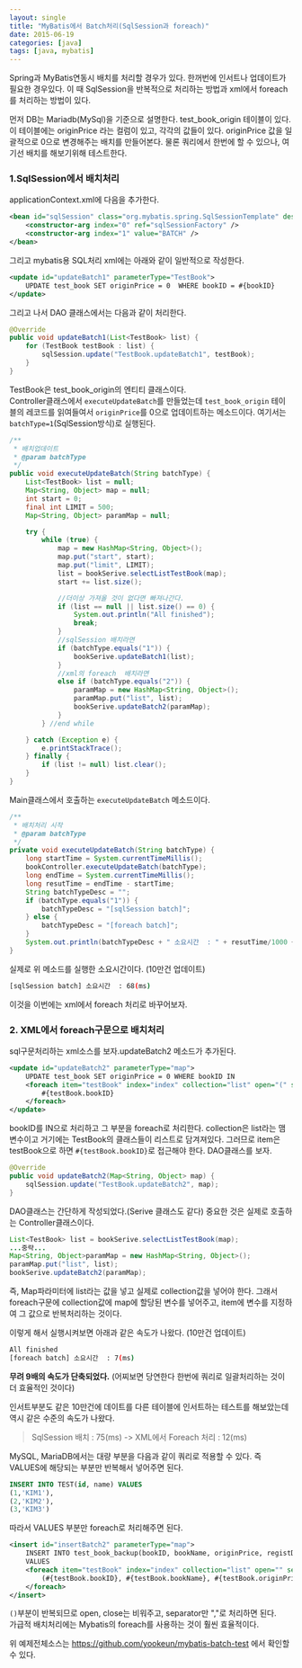 ```yaml
---
layout: single
title: "MyBatis에서 Batch처리(SqlSession과 foreach)"
date: 2015-06-19
categories: [java]
tags: [java, mybatis]
---
```


Spring과 MyBatis연동시 배치를 처리할 경우가 있다. 한꺼번에 인서트나 업데이트가 필요한 경우있다.
이 때 SqlSession을 반복적으로 처리하는 방법과 xml에서 foreach를 처리하는 방법이 있다.

먼저 DB는 Mariadb(MySql)을 기준으로 설명한다.
test_book_origin 테이블이 있다. 이 테이블에는 originPrice 라는 컬럼이 있고, 각각의 값들이 있다.
originPrice 값을 일괄적으로 0으로 변경해주는 배치를 만들어본다. 물론 쿼리에서 한번에 할 수 있으나, 여기선 배치를 해보기위해 테스트한다.

### 1.SqlSession에서 배치처리

applicationContext.xml에 다음을 추가한다.

```xml
<bean id="sqlSession" class="org.mybatis.spring.SqlSessionTemplate" destroy-method="clearCache">
	<constructor-arg index="0" ref="sqlSessionFactory" />
	<constructor-arg index="1" value="BATCH" />
</bean>
```

그리고 mybatis용 SQL처리 xml에는 아래와 같이 일반적으로 작성한다.

```xml
<update id="updateBatch1" parameterType="TestBook">
	UPDATE test_book SET originPrice = 0  WHERE bookID = #{bookID}
</update>
```

그리고 나서 DAO 클래스에서는 다음과 같이 처리한다.

```java
@Override
public void updateBatch1(List<TestBook> list) {
	for (TestBook testBook : list) {
		sqlSession.update("TestBook.updateBatch1", testBook);
	}
}
```

TestBook은 test_book_origin의 엔티티 클래스이다.  
Controller클래스에서 `executeUpdateBatch`를 만들었는데 `test_book_origin` 테이블의 레코드를 읽여들여서
`originPrice`를 0으로 업데이트하는 메소드이다. 여기서는 `batchType=1`(SqlSession방식)로 실행된다.

```java
/**
 * 배치업데이트
 * @param batchType
 */
public void executeUpdateBatch(String batchType) {
	List<TestBook> list = null;
	Map<String, Object> map = null;
	int start = 0;
	final int LIMIT = 500;
	Map<String, Object> paramMap = null;

	try {
		while (true) {
			map = new HashMap<String, Object>();
			map.put("start", start);
			map.put("limit", LIMIT);
			list = bookSerive.selectListTestBook(map);
			start += list.size();

			//더이상 가져올 것이 없다면 빠져나간다.
			if (list == null || list.size() == 0) {
				System.out.println("All finished");
				break;
			}
			//sqlSession 배치라면
			if (batchType.equals("1")) {
				bookSerive.updateBatch1(list);
			}
			//xml의 foreach  배치라면
			else if (batchType.equals("2")) {
				paramMap = new HashMap<String, Object>();
				paramMap.put("list", list);
				bookSerive.updateBatch2(paramMap);
			}
		} //end while

	} catch (Exception e) {
		e.printStackTrace();
	} finally {
		if (list != null) list.clear();
	}
}
```

Main클래스에서 호출하는 `executeUpdateBatch` 메소드이다.

```java
/**
 * 배치처리 시작
 * @param batchType
 */
private void executeUpdateBatch(String batchType) {
	long startTime = System.currentTimeMillis();
	bookController.executeUpdateBatch(batchType);
	long endTime = System.currentTimeMillis();
	long resutTime = endTime - startTime;
	String batchTypeDesc = "";
	if (batchType.equals("1")) {
		batchTypeDesc = "[sqlSession batch]";
	} else {
		batchTypeDesc = "[foreach batch]";
	}
	System.out.println(batchTypeDesc + " 소요시간  : " + resutTime/1000 + "(ms)");
}
```

실제로 위 메소드를 실행한 소요시간이다. (10만건 업데이트)

```bash
[sqlSession batch] 소요시간  : 68(ms)
```

이것을 이번에는 xml에서 foreach 처리로 바꾸어보자.

### 2. XML에서 foreach구문으로 배치처리

sql구문처리하는 xml소스를 보자.updateBatch2 메소드가 추가된다.

```xml
<update id="updateBatch2" parameterType="map">
	UPDATE test_book SET originPrice = 0 WHERE bookID IN
	<foreach item="testBook" index="index" collection="list" open="(" separator="," close=")">
		#{testBook.bookID}
	</foreach>
</update>
```

bookID를 IN으로 처리하고 그 부분을 foreach로 처리한다. collection은 list라는 맴변수이고 거기에는 TestBook의 클래스들이 리스트로 담겨져있다.
그러므로 item은 testBook으로 하면 `#{testBook.bookID}`로 접근해야 한다.
DAO클래스를 보자.

```java
@Override
public void updateBatch2(Map<String, Object> map) {
	sqlSession.update("TestBook.updateBatch2", map);
}
```

DAO클래스는 간단하게 작성되었다.(Serive 클래스도 같다) 중요한 것은 실제로 호출하는 Controller클래스이다.

```java
List<TestBook> list = bookSerive.selectListTestBook(map);
...중략...
Map<String, Object>paramMap = new HashMap<String, Object>();
paramMap.put("list", list);
bookSerive.updateBatch2(paramMap);
```

즉, Map파라미터에 list라는 값을 넣고 실제로 collection값을 넣어야 한다. 그래서 foreach구문에 collection값에 map에 할당된 변수를 넣어주고,
item에 변수를 지정하여 그 값으로 반복처리하는 것이다.

이렇게 해서 실행시켜보면 아래과 같은 속도가 나왔다. (10만건 업데이트)

```bash
All finished
[foreach batch] 소요시간  : 7(ms)
```

**무려 9배의 속도가 단축되었다.** (어찌보면 당연한다 한번에 쿼리로 일괄처리하는 것이 더 효율적인 것이다)

인서트부분도 같은 10만건에 데이트를 다른 테이블에 인서트하는 테스트를 해보았는데 역시 같은 수준의 속도가 나왔다.

> SqlSession 배치 : 75(ms) -> XML에서 Foreach 처리 : 12(ms)

MySQL, MariaDB에서는 대량 부분을 다음과 같이 쿼리로 적용할 수 있다.
즉 VALUES에 해당되는 부분만 반복해서 넣어주면 된다.

```sql
INSERT INTO TEST(id, name) VALUES
(1,'KIM1'),
(2,'KIM2'),
(3,'KIM3')
```

따라서 VALUES 부분만 foreach로 처리해주면 된다.

```xml
<insert id="insertBatch2" parameterType="map">
	INSERT INTO test_book_backup(bookID, bookName, originPrice, registDate)
	VALUES
	<foreach item="testBook" index="index" collection="list" open="" separator="," close="">
		(#{testBook.bookID}, #{testBook.bookName}, #{testBook.originPrice}, NOW())
	</foreach>
</insert>
```

`()`부분이 반복되므로 open, close는 비워주고, separator만 ","로 처리하면 된다.  
가급적 배치처리에는 Mybatis의 foreach를 사용하는 것이 훨씬 효율적이다.

위 예제전체소스는 <https://github.com/yookeun/mybatis-batch-test> 에서 확인할 수 있다.
